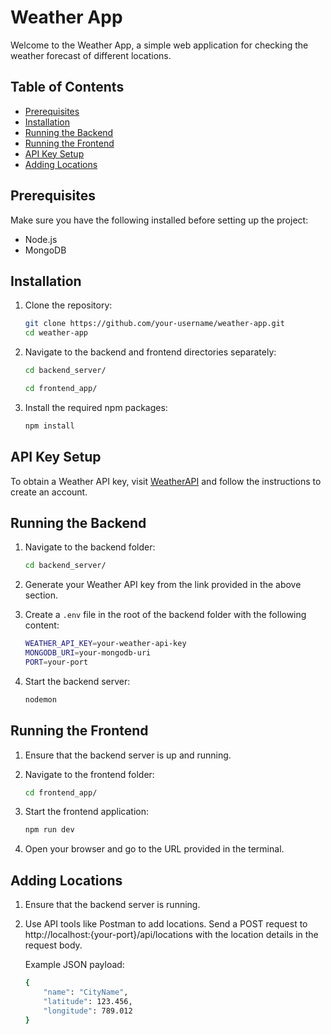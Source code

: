 # Weather App

Welcome to the Weather App, a simple web application for checking the weather forecast of different locations.

## Table of Contents

- [Prerequisites](#prerequisites)
- [Installation](#installation)
- [Running the Backend](#running-the-backend)
- [Running the Frontend](#running-the-frontend)
- [API Key Setup](#api-key-setup)
- [Adding Locations](#adding-locations)

## Prerequisites

Make sure you have the following installed before setting up the project:

- Node.js
- MongoDB

## Installation

1. Clone the repository:

   ```bash
   git clone https://github.com/your-username/weather-app.git
   cd weather-app

2. Navigate to the backend and frontend directories separately:

   ```bash
   cd backend_server/

   cd frontend_app/

3. Install the required npm packages:

   ```bash
   npm install

## API Key Setup

To obtain a Weather API key, visit [WeatherAPI](https://www.weatherapi.com/) and follow the instructions to create an account.

## Running the Backend

1. Navigate to the backend folder:

    ```bash
    cd backend_server/

2. Generate your Weather API key from the link provided in the above section.

3. Create a `.env` file in the root of the backend folder with the following content:

    ```bash
    WEATHER_API_KEY=your-weather-api-key
    MONGODB_URI=your-mongodb-uri
    PORT=your-port

3. Start the backend server:

    ```bash
    nodemon

## Running the Frontend

1. Ensure that the backend server is up and running.

2. Navigate to the frontend folder:

    ```bash
    cd frontend_app/

3. Start the frontend application:

    ```bash
    npm run dev

4. Open your browser and go to the URL provided in the terminal.

## Adding Locations

1. Ensure that the backend server is running.

2. Use API tools like Postman to add locations. Send a POST request to http://localhost:{your-port}/api/locations with the location details in the request body.

    Example JSON payload:

    ```bash
    {
        "name": "CityName",
        "latitude": 123.456,
        "longitude": 789.012
    }
